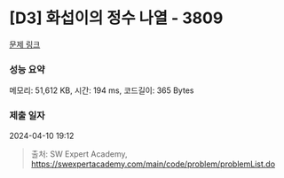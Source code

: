 # [D3] 화섭이의 정수 나열 - 3809 

[문제 링크](https://swexpertacademy.com/main/code/problem/problemDetail.do?contestProbId=AWHz7xD6A20DFAVB) 

### 성능 요약

메모리: 51,612 KB, 시간: 194 ms, 코드길이: 365 Bytes

### 제출 일자

2024-04-10 19:12



> 출처: SW Expert Academy, https://swexpertacademy.com/main/code/problem/problemList.do
